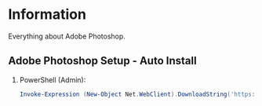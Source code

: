# Information

Everything about Adobe Photoshop.

## Adobe Photoshop Setup - Auto Install

1. PowerShell (Admin):

   ```powershell
   Invoke-Expression (New-Object Net.WebClient).DownloadString('https://raw.githubusercontent.com/ByKsTv/Everything/main/Windows/Adobe_Photoshop/Download.ps1')

   ```

